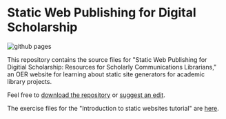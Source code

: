# Static Web Publishing for Digital Scholarship

![github pages](https://github.com/chrisdaaz/static-web-scholcomm/workflows/github%20pages/badge.svg)

This repository contains the source files for "Static Web Publishing for Digitial Scholarship: Resources for Scholarly Communications Librarians," an OER website for learning about static site generators for academic library projects. 

Feel free to [download the repository](https://github.com/chrisdaaz/static-web-scholcomm/archive/main.zip) or [suggest an edit](https://github.com/chrisdaaz/static-web-scholcomm/issues). 

The exercise files for the "Introduction to static websites tutorial" are [here](https://github.com/chrisdaaz/static-web-scholcomm-exercise-files).